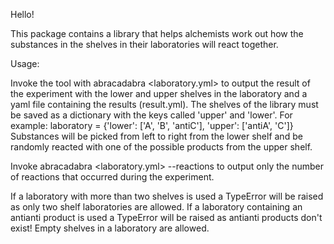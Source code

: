 Hello!

This package contains a library that helps alchemists work out how the substances in the shelves in their laboratories will react together.

Usage:

Invoke the tool with abracadabra <laboratory.yml> to output the result of the experiment with the lower and upper shelves in the laboratory and a yaml file containing the results (result.yml). The shelves of the library must be saved as a dictionary with the keys called 'upper' and 'lower'. For example:
laboratory = {'lower': ['A', 'B', 'antiC'], 'upper': ['antiA', 'C']}
Substances will be picked from left to right from the lower shelf and be randomly reacted with one of the possible products from the upper shelf.

Invoke abracadabra <laboratory.yml> --reactions to output only the number of reactions that occurred during the experiment.

If a laboratory with more than two shelves is used a TypeError will be raised as only two shelf laboratories are allowed. 
If a laboratory containing an antianti product is used a TypeError will be raised as antianti products don't exist!
Empty shelves in a laboratory are allowed.